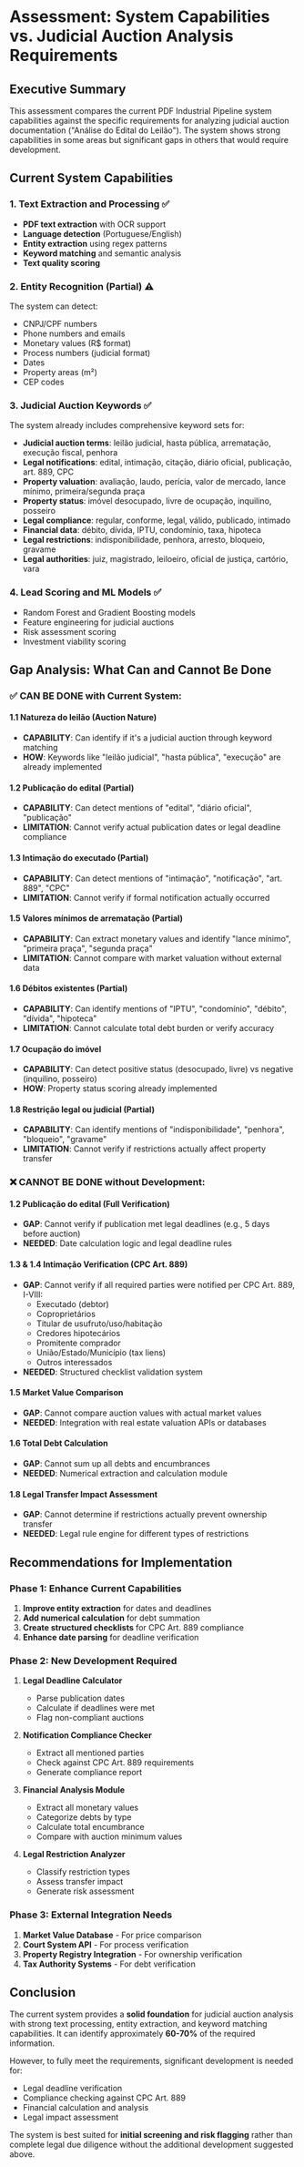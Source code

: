# Assessment: System Capabilities vs. Judicial Auction Analysis Requirements

## Executive Summary

This assessment compares the current PDF Industrial Pipeline system capabilities against the specific requirements for analyzing judicial auction documentation ("Análise do Edital do Leilão"). The system shows strong capabilities in some areas but significant gaps in others that would require development.

## Current System Capabilities

### 1. Text Extraction and Processing ✅
- **PDF text extraction** with OCR support
- **Language detection** (Portuguese/English)
- **Entity extraction** using regex patterns
- **Keyword matching** and semantic analysis
- **Text quality scoring**

### 2. Entity Recognition (Partial) ⚠️
The system can detect:
- CNPJ/CPF numbers
- Phone numbers and emails
- Monetary values (R$ format)
- Process numbers (judicial format)
- Dates
- Property areas (m²)
- CEP codes

### 3. Judicial Auction Keywords ✅
The system already includes comprehensive keyword sets for:
- **Judicial auction terms**: leilão judicial, hasta pública, arrematação, execução fiscal, penhora
- **Legal notifications**: edital, intimação, citação, diário oficial, publicação, art. 889, CPC
- **Property valuation**: avaliação, laudo, perícia, valor de mercado, lance mínimo, primeira/segunda praça
- **Property status**: imóvel desocupado, livre de ocupação, inquilino, posseiro
- **Legal compliance**: regular, conforme, legal, válido, publicado, intimado
- **Financial data**: débito, dívida, IPTU, condomínio, taxa, hipoteca
- **Legal restrictions**: indisponibilidade, penhora, arresto, bloqueio, gravame
- **Legal authorities**: juiz, magistrado, leiloeiro, oficial de justiça, cartório, vara

### 4. Lead Scoring and ML Models ✅
- Random Forest and Gradient Boosting models
- Feature engineering for judicial auctions
- Risk assessment scoring
- Investment viability scoring

## Gap Analysis: What Can and Cannot Be Done

### ✅ **CAN BE DONE** with Current System:

#### 1.1 Natureza do leilão (Auction Nature)
- **CAPABILITY**: Can identify if it's a judicial auction through keyword matching
- **HOW**: Keywords like "leilão judicial", "hasta pública", "execução" are already implemented

#### 1.2 Publicação do edital (Partial)
- **CAPABILITY**: Can detect mentions of "edital", "diário oficial", "publicação"
- **LIMITATION**: Cannot verify actual publication dates or legal deadline compliance

#### 1.3 Intimação do executado (Partial)
- **CAPABILITY**: Can detect mentions of "intimação", "notificação", "art. 889", "CPC"
- **LIMITATION**: Cannot verify if formal notification actually occurred

#### 1.5 Valores mínimos de arrematação (Partial)
- **CAPABILITY**: Can extract monetary values and identify "lance mínimo", "primeira praça", "segunda praça"
- **LIMITATION**: Cannot compare with market valuation without external data

#### 1.6 Débitos existentes (Partial)
- **CAPABILITY**: Can identify mentions of "IPTU", "condomínio", "débito", "dívida", "hipoteca"
- **LIMITATION**: Cannot calculate total debt burden or verify accuracy

#### 1.7 Ocupação do imóvel
- **CAPABILITY**: Can detect positive status (desocupado, livre) vs negative (inquilino, posseiro)
- **HOW**: Property status scoring already implemented

#### 1.8 Restrição legal ou judicial (Partial)
- **CAPABILITY**: Can identify mentions of "indisponibilidade", "penhora", "bloqueio", "gravame"
- **LIMITATION**: Cannot verify if restrictions actually affect property transfer

### ❌ **CANNOT BE DONE** without Development:

#### 1.2 Publicação do edital (Full Verification)
- **GAP**: Cannot verify if publication met legal deadlines (e.g., 5 days before auction)
- **NEEDED**: Date calculation logic and legal deadline rules

#### 1.3 & 1.4 Intimação Verification (CPC Art. 889)
- **GAP**: Cannot verify if all required parties were notified per CPC Art. 889, I-VIII:
  - Executado (debtor)
  - Coproprietários
  - Titular de usufruto/uso/habitação
  - Credores hipotecários
  - Promitente comprador
  - União/Estado/Município (tax liens)
  - Outros interessados
- **NEEDED**: Structured checklist validation system

#### 1.5 Market Value Comparison
- **GAP**: Cannot compare auction values with actual market values
- **NEEDED**: Integration with real estate valuation APIs or databases

#### 1.6 Total Debt Calculation
- **GAP**: Cannot sum up all debts and encumbrances
- **NEEDED**: Numerical extraction and calculation module

#### 1.8 Legal Transfer Impact Assessment
- **GAP**: Cannot determine if restrictions actually prevent ownership transfer
- **NEEDED**: Legal rule engine for different types of restrictions

## Recommendations for Implementation

### Phase 1: Enhance Current Capabilities
1. **Improve entity extraction** for dates and deadlines
2. **Add numerical calculation** for debt summation
3. **Create structured checklists** for CPC Art. 889 compliance
4. **Enhance date parsing** for deadline verification

### Phase 2: New Development Required
1. **Legal Deadline Calculator**
   - Parse publication dates
   - Calculate if deadlines were met
   - Flag non-compliant auctions

2. **Notification Compliance Checker**
   - Extract all mentioned parties
   - Check against CPC Art. 889 requirements
   - Generate compliance report

3. **Financial Analysis Module**
   - Extract all monetary values
   - Categorize debts by type
   - Calculate total encumbrance
   - Compare with auction minimum values

4. **Legal Restriction Analyzer**
   - Classify restriction types
   - Assess transfer impact
   - Generate risk assessment

### Phase 3: External Integration Needs
1. **Market Value Database** - For price comparison
2. **Court System API** - For process verification
3. **Property Registry Integration** - For ownership verification
4. **Tax Authority Systems** - For debt verification

## Conclusion

The current system provides a **solid foundation** for judicial auction analysis with strong text processing, entity extraction, and keyword matching capabilities. It can identify approximately **60-70%** of the required information.

However, to fully meet the requirements, significant development is needed for:
- Legal deadline verification
- Compliance checking against CPC Art. 889
- Financial calculation and analysis
- Legal impact assessment

The system is best suited for **initial screening and risk flagging** rather than complete legal due diligence without the additional development suggested above.